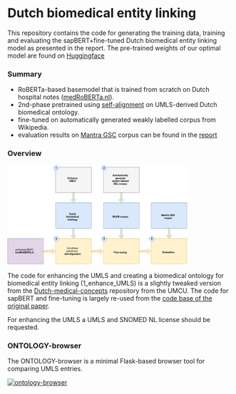 # Dutch biomedical entity linking

This repository contains the code for generating the training data, training and evaluating the sapBERT+fine-tuned Dutch biomedical entity linking model as presented in the report. The pre-trained weights of our optimal model are found on [Huggingface](https://huggingface.co/fonshartendorp/dutch_biomedical_entity_linking)

### Summary
- RoBERTa-based basemodel that is trained from scratch on Dutch hospital notes ([medRoBERTa.nl](https://huggingface.co/CLTL/MedRoBERTa.nl)).
- 2nd-phase pretrained using [self-alignment](https://doi.org/10.48550/arXiv.2010.11784) on UMLS-derived Dutch biomedical ontology.
- fine-tuned on automatically generated weakly labelled corpus from Wikipedia.
- evaluation results on [Mantra GSC](https://doi.org/10.1093/jamia/ocv037) corpus can be found in the [report](https://github.com/fonshartendorp/dutch_biomedical_entity_linking/blob/main/report/report.pdf)

### Overview
<img src="https://github.com/fonshartendorp/dutch_biomedical_entity_linking/blob/main/report/overview.png" width="80%" />

The code for enhancing the UMLS and creating a biomedical ontology for biomedical entity linking (1\_enhance\_UMLS) is a slightly tweaked version from the [Dutch-medical-concepts](https://github.com/umcu/dutch-medical-concepts) repository from the UMCU. The code for sapBERT and fine-tuning is largely re-used from the [code base of the original paper](https://github.com/cambridgeltl/sapbert/tree/main). 

For enhancing the UMLS a UMLS and SNOMED NL license should be requested.

### ONTOLOGY-browser
The ONTOLOGY-browser is a minimal Flask-based browser tool for comparing UMLS entries.

[![ontology-browser](/ontology_browser/ontology-browser.png "ONTOLOGY-browser")](/ontology_browser/umls-browser.png)
